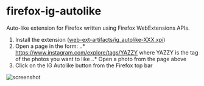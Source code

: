 # firefox-ig-autolike
Auto-like extension for Firefox written using Firefox WebExtensions APIs.

1. Install the extension ([web-ext-artifacts/ig_autolike-XXX.xpi](https://github.com/vinsce/firefox-ig-autolike/raw/master/web-ext-artifacts/ig_autolike-0.1.xpi))
2. Open a page in the form:
..* https://www.instagram.com/explore/tags/YAZZY where YAZZY is the tag of the photos you want to like
..* Open a photo from the page above
3. Click on the IG Autolike button from the Firefox top bar

![screenshot](https://cloud.githubusercontent.com/assets/5099266/20863013/a22490f4-b9bc-11e6-8f82-54daeec52298.png)
